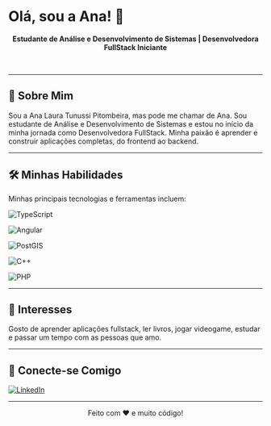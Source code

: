 # Olá, sou a Ana! 👋

<p align="center">
  <strong>Estudante de Análise e Desenvolvimento de Sistemas | Desenvolvedora FullStack Iniciante</strong>
</p><br>

---

## 🚀 Sobre Mim


Sou a Ana Laura Tunussi Pitombeira, mas pode me chamar de Ana. Sou estudante de Análise e Desenvolvimento de Sistemas e estou no início da minha jornada como Desenvolvedora FullStack. Minha paixão é aprender e construir aplicações completas, do frontend ao backend.<br>


---

## 🛠️ Minhas Habilidades


Minhas principais tecnologias e ferramentas incluem:<br>


![TypeScript](https://img.shields.io/badge/TypeScript-007ACC?style=for-the-badge&logo=typescript&logoColor=white)<br>

![Angular](https://img.shields.io/badge/Angular-DD0031?style=for-the-badge&logo=angular&logoColor=white)<br>

![PostGIS](https://img.shields.io/badge/PostGIS-336791?style=for-the-badge&logo=postgresql&logoColor=white)<br>

![C++](https://img.shields.io/badge/C%2B%2B-00599C?style=for-the-badge&logo=c%2B%2B&logoColor=white)<br>

![PHP](https://img.shields.io/badge/PHP-777BB4?style=for-the-badge&logo=php&logoColor=white)<br>


---

## 🌟 Interesses<br>


Gosto de aprender aplicações fullstack, ler livros, jogar videogame, estudar e passar um tempo com as pessoas que amo.<br>


---

## 🔗 Conecte-se Comigo<br>


[![LinkedIn](https://img.shields.io/badge/LinkedIn-0077B5?style=for-the-badge&logo=linkedin&logoColor=white)](https://www.linkedin.com/in/ana-laura-tunussi)<br>


---

<div align="center">
  <p>Feito com ❤️ e muito código!</p>
</div>


